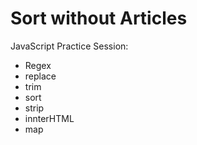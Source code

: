 # Sort without Articles

JavaScript Practice Session:

- Regex
- replace
- trim
- sort
- strip
- innterHTML
- map
